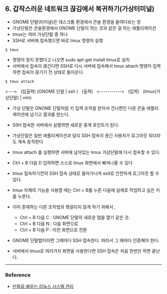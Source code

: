 
## 6. 갑작스러운 네트워크 끊김에서 복귀하기(가상터미널)

- GNOME 단말(터미널)은 데스크톱 환경에서 콘솔 환경을 들여다보는 창
- 가상단말은 콘솔환경에서 GNOME 단말이 하는 것과 같은 걸 하는 애플리케이션
- tmux는 여러 가상단말 중 하나
- SSH로 서버에 접속했으면 바로 tmux 명령어 실행 

```
$ tmux
```

- 명령어 찾지 못했다고 나오면 sudo apt-get install tmux로 설치
- 서버에서 접속이 끊긴다면 SSH로 다시 서버에 접속해서 tmux attach 명령어 입력하면 접속이 끊기기 전 상태로 돌아온다.

```
$ tmux attach
```

<--->  &nbsp;   (입출력)  (GNOME 단말 | ssh ) &nbsp; (출력) &nbsp; <-----------> &nbsp; (입력) &nbsp; (tmux(가상단말) | vim)

- 가상 단말은 GNOME 단말처럼 키 입력 조작을 받아서 건너편인 다른 콘솔 애플리케이션에 넘기고 결과를 받는다.
- SSH 접속한 서버에서 실행하면 새로운 중계 포인트가 된다.
- 가상단말은 일반 애플리케이션과 달리 SSH 접속이 끊긴 사용자가 로그아웃 되더라도 계속 동작한다
- tmux attach 를 실행하면 서버에 남아있는 tmux 가상단말에 다시 접속핳 수 있다.

- Ctrl + B 다음 D 입력하면 스스로 tmux 화면에서 빠져나올 수 있다
- tmux 접속하기전의 SSH 접속 상태로 돌아가니까 exit로 안전하게 로그아웃 할 수 있다.
- tmux 자체의 기능을 사용할 때는 Ctrl + B를 누른 다음에 실제로 작업하고 싶은 키를 누른다.
- 이미 존재하는 다른 조작법과 헷갈리지 않게 하기 위해서 ,
    - Ctrl + B 다음 C  : GNOME 단말의 새로운 탭을 열기 같은 것.
    - Ctrl + B 다음 N : 다음 화면으로
    - Ctrl + B 다음 P : 이전 화면으로 전환
- GNOME 단말탭이라면 그때마다 SSH 접속한다. 따라서 그 때마다 인증해야 한다.
- 서버에서 tmux로 여러가지 화면을 사용한다면 SSH 접속은 처음 한번만 하면 끝난다.
-------
  
 
### Reference
  
  - [만화로 배우는 리눅스 시스템 관리](http://www.yes24.com/Product/Goods/32402055?Acode=101)

